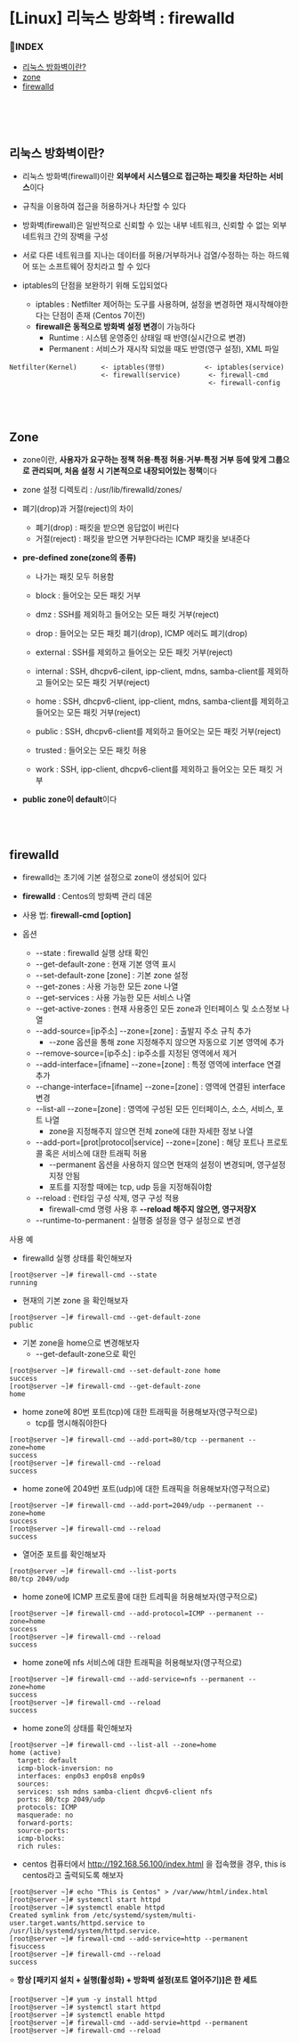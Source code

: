 <h1> [Linux] 리눅스 방화벽 : firewalld</h2>



<h3>📌INDEX</h3>

- [리눅스 방화벽이란?](#리눅스-방화벽이란)
-  [zone](#zone)
-  [firewalld](#firewalld)

<br>

<br>

<br>

<h2>리눅스 방화벽이란?</h2>

- 리눅스 방화벽(firewall)이란 **외부에서 시스템으로 접근하는 패킷을 차단하는 서비스**이다
- 규칙을 이용하여 접근을 허용하거나 차단할 수 있다

- 방화벽(firewall)은 일반적으로 신뢰할 수 있는 내부 네트워크, 신뢰할 수 없는 외부 네트워크 간의 장벽을 구성

- 서로 다른 네트워크를 지나는 데이터를 허용/거부하거나 검열/수정하는 하는 하드웨어 또는 소프트웨어 장치라고 할 수 있다
- iptables의 단점을 보완하기 위해 도입되었다
  - iptables : Netfilter 제어하는 도구를 사용하며, 설정을 변경하면 재시작해야한다는 단점이 존재 (Centos 7이전)
  - **firewall은 동적으로 방화벽 설정 변경**이 가능하다
    - Runtime : 시스템 운영중인 상태일 때 반영(실시간으로 변경)
    - Permanent : 서비스가 재시작 되었을 때도 반영(영구 설정), XML 파일

```shell
Netfilter(Kernel)      <- iptables(명령)          <- iptables(service)
                       <- firewall(service)       <- firewall-cmd
                                                  <- firewall-config
```

<br>

<br>

<h2>Zone</h2>

- zone이란, **사용자가 요구하는 정책 허용·특정 허용·거부·특정 거부 등에 맞게 그룹으로 관리되며, 처음 설정 시 기본적으로 내장되어있는 정책**이다

- zone 설정 디렉토리 : /usr/lib/firewalld/zones/

- 폐기(drop)과 거절(reject)의 차이

  - 폐기(drop) : 패킷을 받으면 응답없이 버린다
  - 거절(reject) : 패킷을 받으면 거부한다라는 ICMP 패킷을 보내준다

- **pre-defined zone(zone의 종류)**

  - 나가는 패킷 모두 허용함

  - block  : 들어오는 모든 패킷 거부
  - dmz : SSH를 제외하고 들어오는 모든 패킷 거부(reject)
  - drop : 들어오는 모든 패킷 폐기(drop), ICMP 에러도 폐기(drop)
  - external : SSH를 제외하고 들어오는 모든 패킷 거부(reject)
  - internal : SSH, dhcpv6-cilent, ipp-client, mdns, samba-client를 제외하고 들어오는 모든 패킷 거부(reject)
  - home : SSH, dhcpv6-client, ipp-client, mdns, samba-client를 제외하고 들어오는 모든 패킷 거부(reject)
  - public  : SSH, dhcpv6-client를 제외하고 들어오는 모든 패킷 거부(reject)
  - trusted : 들어오는 모든 패킷 허용
  - work : SSH, ipp-client, dhcpv6-client를 제외하고 들어오는 모든 패킷 거부

- **public zone이 default**이다

<br>

<br>

<h2> firewalld</h2>

- firewalld는 초기에 기본 설정으로 zone이 생성되어 있다
- **firewalld** : Centos의 방화벽 관리 데몬

- 사용 법: **firewall-cmd [option]**
- 옵션
  - --state : firewalld 실행 상태 확인
  - --get-default-zone : 현재 기본 영역 표시
  - --set-default-zone [zone] : 기본 zone 설정
  - --get-zones : 사용 가능한 모든 zone 나열
  - --get-services : 사용 가능한 모든 서비스 나열
  - --get-active-zones : 현재 사용중인 모든 zone과 인터페이스 및 소스정보 나열
  - --add-source=[ip주소] --zone=[zone] : 출발지 주소 규칙 추가
    - --zone 옵션을 통해 zone 지정해주지 않으면 자동으로 기본 영역에 추가
  - --remove-source=[ip주소] : ip주소를 지정된 영역에서 제거
  - --add-interface=[ifname] --zone=[zone] : 특정 영역에 interface 연결 추가
  - --change-interface=[ifname] --zone=[zone] : 영역에 연결된 interface 변경
  - --list-all --zone=[zone] : 영역에 구성된 모든 인터페이스, 소스, 서비스, 포트 나열
    - zone을 지정해주지 않으면 전체 zone에 대한 자세한 정보 나열
  - --add-port=[prot|protocol|service] --zone=[zone] : 해당 포트나 프로토콜 혹은 서비스에 대한 트래픽 허용
    - --permanent 옵션을 사용하지 않으면 현재의 설정이 변경되며, 영구설정 지정 안됨
    - 포트를 지정할 때에는 tcp, udp 등을 지정해줘야함
  - --reload : 런타임 구성 삭제, 영구 구성 적용
    - firewall-cmd 명령 사용 후 **--reload 해주지 않으면, 영구저장X**
  - --runtime-to-permanent : 실행중 설정을 영구 설정으로 변경



사용 예

- firewalld 실행 상태를 확인해보자

```shell
[root@server ~]# firewall-cmd --state
running
```

- 현재의 기본 zone 을 확인해보자

```shell
[root@server ~]# firewall-cmd --get-default-zone
public
```

- 기본 zone을 home으로 변경해보자
  - --get-default-zone으로 확인

```shell
[root@server ~]# firewall-cmd --set-default-zone home
success
[root@server ~]# firewall-cmd --get-default-zone
home
```

- home zone에 80번 포트(tcp)에 대한 트래픽을 허용해보자(영구적으로)
  - tcp를 명시해줘야한다

```shell
[root@server ~]# firewall-cmd --add-port=80/tcp --permanent --zone=home
success
[root@server ~]# firewall-cmd --reload
success
```

- home zone에  2049번 포트(udp)에 대한 트래픽을 허용해보자(영구적으로)

```shell
[root@server ~]# firewall-cmd --add-port=2049/udp --permanent --zone=home
success
[root@server ~]# firewall-cmd --reload
success
```

- 열어준 포트를 확인해보자

```shell
[root@server ~]# firewall-cmd --list-ports
80/tcp 2049/udp
```

- home zone에 ICMP 프로토콜에 대한 트레픽을 허용해보자(영구적으로)

```shell
[root@server ~]# firewall-cmd --add-protocol=ICMP --permanent --zone=home
success
[root@server ~]# firewall-cmd --reload
success
```

- home zone에 nfs 서비스에 대한 트래픽을 허용해보자(영구적으로)

```shell
[root@server ~]# firewall-cmd --add-service=nfs --permanent --zone=home
success
[root@server ~]# firewall-cmd --reload
success
```

- home zone의 상태를 확인해보자

```shell
[root@server ~]# firewall-cmd --list-all --zone=home
home (active)
  target: default
  icmp-block-inversion: no
  interfaces: enp0s3 enp0s8 enp0s9
  sources:
  services: ssh mdns samba-client dhcpv6-client nfs
  ports: 80/tcp 2049/udp
  protocols: ICMP
  masquerade: no
  forward-ports:
  source-ports:
  icmp-blocks:
  rich rules:
```

- centos 컴퓨터에서 http://192.168.56.100/index.html 을 접속했을 경우, this is centos라고 출력되도록 해보자

```shell
[root@server ~]# echo "This is Centos" > /var/www/html/index.html
[root@server ~]# systemctl start httpd
[root@server ~]# systemctl enable httpd
Created symlink from /etc/systemd/system/multi-user.target.wants/httpd.service to /usr/lib/systemd/system/httpd.service.
[root@server ~]# firewall-cmd --add-service=http --permanent
fisuccess
[root@server ~]# firewall-cmd --reload
success
```



⭐ **항상 [패키지 설치 + 실행(활성화) + 방화벽 설정(포트 열어주기)]은 한 세트**

```shell
[root@server ~]# yum -y install httpd
[root@server ~]# systemctl start httpd
[root@server ~]# systemctl enable httpd
[root@server ~]# firewall-cmd --add-servie=httpd --permanent
[root@server ~]# firewall-cmd --reload
```

